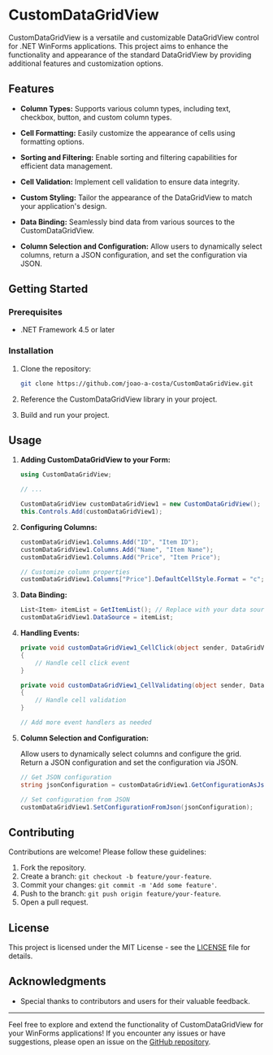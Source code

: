 # CustomDataGridView

CustomDataGridView is a versatile and customizable DataGridView control for .NET WinForms applications. This project aims to enhance the functionality and appearance of the standard DataGridView by providing additional features and customization options.

## Features

- **Column Types:** Supports various column types, including text, checkbox, button, and custom column types.

- **Cell Formatting:** Easily customize the appearance of cells using formatting options.

- **Sorting and Filtering:** Enable sorting and filtering capabilities for efficient data management.

- **Cell Validation:** Implement cell validation to ensure data integrity.

- **Custom Styling:** Tailor the appearance of the DataGridView to match your application's design.

- **Data Binding:** Seamlessly bind data from various sources to the CustomDataGridView.

- **Column Selection and Configuration:** Allow users to dynamically select columns, return a JSON configuration, and set the configuration via JSON.

## Getting Started

### Prerequisites

- .NET Framework 4.5 or later

### Installation

1. Clone the repository:

    ```bash
    git clone https://github.com/joao-a-costa/CustomDataGridView.git
    ```

2. Reference the CustomDataGridView library in your project.

3. Build and run your project.

## Usage

1. **Adding CustomDataGridView to your Form:**

    ```csharp
    using CustomDataGridView;

    // ...

    CustomDataGridView customDataGridView1 = new CustomDataGridView();
    this.Controls.Add(customDataGridView1);
    ```

2. **Configuring Columns:**

    ```csharp
    customDataGridView1.Columns.Add("ID", "Item ID");
    customDataGridView1.Columns.Add("Name", "Item Name");
    customDataGridView1.Columns.Add("Price", "Item Price");

    // Customize column properties
    customDataGridView1.Columns["Price"].DefaultCellStyle.Format = "c";
    ```

3. **Data Binding:**

    ```csharp
    List<Item> itemList = GetItemList(); // Replace with your data source
    customDataGridView1.DataSource = itemList;
    ```

4. **Handling Events:**

    ```csharp
    private void customDataGridView1_CellClick(object sender, DataGridViewCellEventArgs e)
    {
        // Handle cell click event
    }

    private void customDataGridView1_CellValidating(object sender, DataGridViewCellValidatingEventArgs e)
    {
        // Handle cell validation
    }

    // Add more event handlers as needed
    ```

5. **Column Selection and Configuration:**

    Allow users to dynamically select columns and configure the grid. Return a JSON configuration and set the configuration via JSON.

    ```csharp
    // Get JSON configuration
    string jsonConfiguration = customDataGridView1.GetConfigurationAsJson();

    // Set configuration from JSON
    customDataGridView1.SetConfigurationFromJson(jsonConfiguration);
    ```

## Contributing

Contributions are welcome! Please follow these guidelines:

1. Fork the repository.
2. Create a branch: `git checkout -b feature/your-feature`.
3. Commit your changes: `git commit -m 'Add some feature'`.
4. Push to the branch: `git push origin feature/your-feature`.
5. Open a pull request.

## License

This project is licensed under the MIT License - see the [LICENSE](LICENSE) file for details.

## Acknowledgments

- Special thanks to contributors and users for their valuable feedback.

---

Feel free to explore and extend the functionality of CustomDataGridView for your WinForms applications! If you encounter any issues or have suggestions, please open an issue on the [GitHub repository](https://github.com/joao-a-costa/CustomDataGridView/issues).
